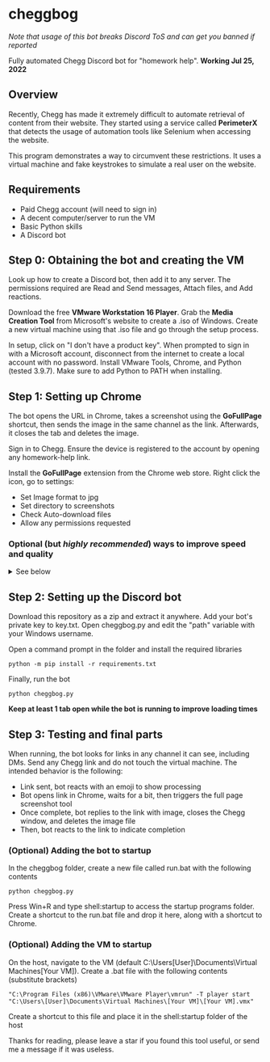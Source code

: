 # cheggbog

*Note that usage of this bot breaks Discord ToS and can get you banned if reported* 

Fully automated Chegg Discord bot for "homework help".
**Working Jul 25, 2022**

## Overview
Recently, Chegg has made it extremely difficult to automate retrieval of content from their website. They started using a service called **PerimeterX** that detects the usage of automation tools like Selenium when accessing the website.

This program demonstrates a way to circumvent these restrictions. It uses a virtual machine and fake keystrokes to simulate a real user on the website.

## Requirements
- Paid Chegg account (will need to sign in)
- A decent computer/server to run the VM
- Basic Python skills
- A Discord bot

## Step 0: Obtaining the bot and creating the VM
Look up how to create a Discord bot, then add it to any server. The permissions required are Read and Send messages, Attach files, and Add reactions.

Download the free **VMware Workstation 16 Player**. Grab the **Media Creation Tool** from Microsoft's website to create a .iso of Windows. Create a new virtual machine using that .iso file and go through the setup process.

In setup, click on "I don't have a product key". When prompted to sign in with a Microsoft account, disconnect from the internet to create a local account with no password. Install VMware Tools, Chrome, and Python (tested 3.9.7). Make sure to add Python to PATH when installing.

## Step 1: Setting up Chrome
The bot opens the URL in Chrome, takes a screenshot using the **GoFullPage** shortcut, then sends the image in the same channel as the link. Afterwards, it closes the tab and deletes the image.

Sign in to Chegg. Ensure the device is registered to the account by opening any homework-help link.

Install the **GoFullPage** extension from the Chrome web store. Right click the icon, go to settings:
- Set Image format to jpg
- Set directory to screenshots
- Check Auto-download files
- Allow any permissions requested

### Optional (but *highly recommended*) ways to improve speed and quality
<details>
  <summary>See below</summary>

Install Tampermonkey and add the following as a script to improve formatting
```javascript
// ==UserScript==
// @name         Clean Chegg Website
// @namespace    http://tampermonkey.net/
// @version      2.0
// @description  try to take over the world!
// @author       You
// @match        https://www.chegg.com/homework-help/*
// @icon         https://www.google.com/s2/favicons?domain=chegg.com
// @grant        none
// ==/UserScript==

(function() {
    'use strict';

    // This will likely break due to the randomized class names

    setTimeout(function(){
        let url = window.location.href.split('?')[0];
        // Case for Q&A pages
        if (url.includes("/homework-help/questions-and-answers/")) {
            // Main page formatting
            document.querySelector("#__next > div > div.styled__LayoutContainer-wgvh7v-0.lmWpGP > div").style.margin = 0; // Removes auto centering of content
            document.querySelector("#chegg-main-content > form").remove(); // Removes the search box at the top of the page
            document.querySelector("#__next > div > div.styled__LayoutContainer-wgvh7v-0.lmWpGP > div > header").remove(); // Removes the title bar at the top of the page
            document.querySelector("#chegg-main-content > div > div > div.lmxvvx-1.cYciRD").remove(); // Removes the right sidebar
            document.querySelector("#__next > div > div.fysmtz-0.dPWGDN").remove() // Removes the footer
            document.querySelector("#chegg-main-content > div > div > div > div > div:nth-child(3)").remove(); // Removes "Up next in your courses" above footer
            document.querySelector("#__next > div > div > nav").remove() // Removes side navigation bar

            // Details
            document.querySelector("#chegg-main-content > div > div > div > div > div:nth-child(1) > section > div > div > div:nth-child(2) > div").style.maxWidth = "none"; // Allows question text to be infinitely wide
            document.querySelector("#chegg-main-content").style.padding = "5px"; // Shrinks main content padding
            document.querySelector("#chegg-main-content > div > div").style.display = "inline" // Makes content fill entire width of the page (up to a max SET BELOW)
            document.querySelector("#chegg-main-content").style.width = "960px"; // Sets the width of the main content, change this according to the width of the window

            // Makes thumbs up/down more visible
            document.querySelectorAll('.ljdUEF').forEach(e => {
                e.style.fontSize = "75px";
                e.style.color = "red"
            });
        }

        // All other (textbook answers)
        else {
            document.querySelector(".chg-footer").remove() // Removes footer
            document.querySelector(".playerpages-right-content").remove() // Removes right sidebar
            document.querySelector("div[role='navigation']").remove() // Remove search and title bar
            document.querySelector(".chg-container").style.marginLeft = "0"; // Removes auto centering of content
            document.querySelector(".chg-container").style.paddingTop = "0"; // Removes padding on top of content
            document.querySelector(".chg-content").style.paddingBottom = "0"; // Removes padding below content
            document.querySelector(".chg-content").style.margin = "5px"; // Shrinks margins between edge and page
            document.querySelector(".chg-container").style.minWidth = "unset"; // Removes horizontal scrollbar by removing minimum width restriction
            document.querySelector(".csp-content").remove(); // Removes more footer content
        }

    }, 3000) // Increase this delay for slower internet connections and page loading times

})();
```

Change the VM resolution to something like 1600x1200 in Display Settings in Windows

</details>

## Step 2: Setting up the Discord bot
Download this repository as a zip and extract it anywhere. Add your bot's private key to key.txt. 
Open cheggbog.py and edit the "path" variable with your Windows username.

Open a command prompt in the folder and install the required libraries
```
python -m pip install -r requirements.txt
```

Finally, run the bot
```
python cheggbog.py
```
**Keep at least 1 tab open while the bot is running to improve loading times**

## Step 3: Testing and final parts
When running, the bot looks for links in any channel it can see, including DMs. Send any Chegg link and do not touch the virtual machine. The intended behavior is the following:
- Link sent, bot reacts with an emoji to show processing
- Bot opens link in Chrome, waits for a bit, then triggers the full page screenshot tool
- Once complete, bot replies to the link with image, closes the Chegg window, and deletes the image file
- Then, bot reacts to the link to indicate completion

### (Optional) Adding the bot to startup
In the cheggbog folder, create a new file called run.bat with the following contents
```
python cheggbog.py
```
Press Win+R and type shell:startup to access the startup programs folder. Create a shortcut to the run.bat file and drop it here, along with a shortcut to Chrome.

### (Optional) Adding the VM to startup
On the host, navigate to the VM (default C:\Users\[User]\Documents\Virtual Machines\[Your VM]).
Create a .bat file with the following contents (substitute brackets)
```
"C:\Program Files (x86)\VMware\VMware Player\vmrun" -T player start "C:\Users\[User]\Documents\Virtual Machines\[Your VM]\[Your VM].vmx"
```
Create a shortcut to this file and place it in the shell:startup folder of the host



Thanks for reading, please leave a star if you found this tool useful, or send me a message if it was useless.
